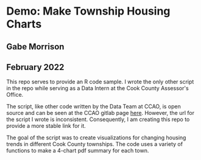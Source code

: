 # Demo: Make Township Housing Charts
## Gabe Morrison
## February 2022

This repo serves to provide an R code sample. I wrote the only other script in the repo while serving as a Data Intern at the Cook County Assessor's Office.

The script, like other code written by the Data Team at CCAO, is open source and can be seen at the CCAO gitlab page [here](https://gitlab.com/ccao-data-science---modeling). However, the url for the script I wrote is inconsistent. Consequently, I am creating this repo to provide a more stable link for it. 

The goal of the script was to create visualizations for changing housing trends in different Cook County townships. The code uses a variety of functions to make a 4-chart pdf summary for each town. 
